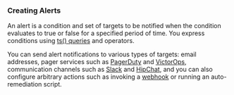 ### Creating Alerts

An alert is a condition and set of targets to be notified when the condition evaluates to true or false for a specified
period of time. You express conditions using [ts() queries](https://community.wavefront.com/docs/DOC-1019) and
operators.

You can send alert notifications to various types of targets: email addresses, pager services such as
[PagerDuty](https://community.wavefront.com/docs/DOC-1056) and
[VictorOps](https://community.wavefront.com/docs/DOC-1251), communication channels such as
[Slack](https://community.wavefront.com/docs/DOC-1183) and [HipChat](https://community.wavefront.com/docs/DOC-1055), and
you can also configure arbitrary actions such as invoking a [webhook](https://community.wavefront.com/docs/DOC-1054) or
running an auto-remediation script.
